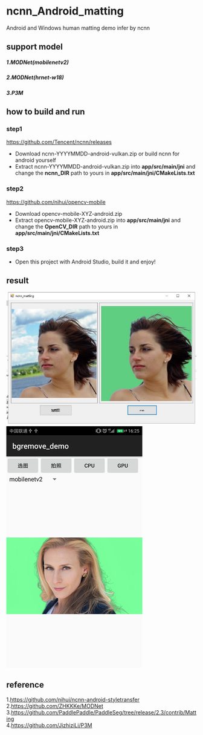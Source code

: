 # ncnn_Android_matting
Android and Windows human matting demo infer by ncnn  

## support model  
##### 1.MODNet(mobilenetv2)  
##### 2.MODNet(hrnet-w18)  
##### 3.P3M  
## how to build and run
### step1
https://github.com/Tencent/ncnn/releases

* Download ncnn-YYYYMMDD-android-vulkan.zip or build ncnn for android yourself
* Extract ncnn-YYYYMMDD-android-vulkan.zip into **app/src/main/jni** and change the **ncnn_DIR** path to yours in **app/src/main/jni/CMakeLists.txt**

### step2
https://github.com/nihui/opencv-mobile

* Download opencv-mobile-XYZ-android.zip
* Extract opencv-mobile-XYZ-android.zip into **app/src/main/jni** and change the **OpenCV_DIR** path to yours in **app/src/main/jni/CMakeLists.txt**

### step3
* Open this project with Android Studio, build it and enjoy!  

## result  
![](windows_result.jpg)  
![](android_result.png)  

## reference  
1.https://github.com/nihui/ncnn-android-styletransfer  
2.https://github.com/ZHKKKe/MODNet  
3.https://github.com/PaddlePaddle/PaddleSeg/tree/release/2.3/contrib/Matting  
4.https://github.com/JizhiziLi/P3M  
